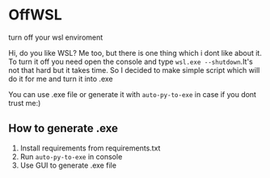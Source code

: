 # OffWSL
turn off your wsl enviroment

Hi, do you like WSL? Me too, but there is one thing which i dont like about it. To turn it off you need open the console and type ```wsl.exe --shutdown```.It's not that hard but it takes time. So I decided to make simple script which will do it for me and turn it into .exe


You can use .exe file or generate it with `auto-py-to-exe` in case if you dont trust me:)

## How to generate .exe
1. Install requirements from requirements.txt
2. Run ```auto-py-to-exe``` in console
3. Use GUI to generate .exe file
